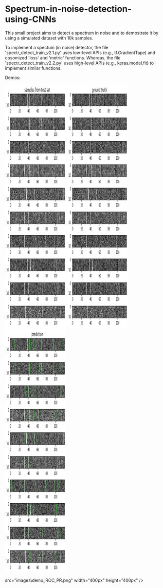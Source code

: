 # Spectrum-in-noise-detection-using-CNNs
This small project aims to detect a spectrum in noise and to demostrate it by using a simulated dataset with 10k samples.

To implement a spectum (in noise) detector, the file 'spectr_detect_train_v2.1.py' uses low-level APIs (e.g., tf.GradientTape) and cosomized 'loss' and 'metric' functions.
Whereas, the file 'spectr_detect_train_v2.2.py' uses high-level APIs (e.g., keras.model.fit) to implement similar functions.

Demos:

<img src="images\demo_10_testsamples.png" width="200px" height="800px" /> <img src="images\demo_10_testsamples_groundtruth.png" width="200px" height="800px" /> <img src="images\demo_10_testsamples_prediction.png" width="200px" height="800px" />


src="images\demo_ROC_PR.png" width="400px" height="400px" />
